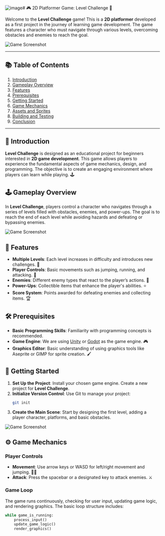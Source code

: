 ![image](https://github.com/user-attachments/assets/d1fa95d0-c9ed-45d1-9a1c-fb9f5e5744af)# 🎮 2D Platformer Game: Level Challenge 🌟

Welcome to the **Level Challenge** game! This is a **2D platformer** developed as a first project in the journey of learning game development. The game features a character who must navigate through various levels, overcoming obstacles and enemies to reach the goal. 

![Game Screenshot](![z5988730907640_6c5703f2b43dbbd29772366e9a25f0dd](https://github.com/user-attachments/assets/86abb7bb-a11b-4a14-b929-614f3ca535d9)) <!-- Replace with actual screenshot URL -->

---

## 📚 Table of Contents
1. [Introduction](#introduction)
2. [Gameplay Overview](#gameplay-overview)
3. [Features](#features)
4. [Prerequisites](#prerequisites)
5. [Getting Started](#getting-started)
6. [Game Mechanics](#game-mechanics)
7. [Assets and Sprites](#assets-and-sprites)
8. [Building and Testing](#building-and-testing)
9. [Conclusion](#conclusion)

---

## 🎉 Introduction

**Level Challenge** is designed as an educational project for beginners interested in **2D game development**. This game allows players to experience the fundamental aspects of game mechanics, design, and programming. The objective is to create an engaging environment where players can learn while playing. 🕹️

## 🕹️ Gameplay Overview

In **Level Challenge**, players control a character who navigates through a series of levels filled with obstacles, enemies, and power-ups. The goal is to reach the end of each level while avoiding hazards and defeating or bypassing enemies. 

![Game Screenshot](![z5988730907640_6c5703f2b43dbbd29772366e9a25f0dd](https://github.com/user-attachments/assets/86abb7bb-a11b-4a14-b929-614f3ca535d9)) <!-- Replace with actual screenshot URL -->

## 🚀 Features

- **Multiple Levels**: Each level increases in difficulty and introduces new challenges. 🌈
- **Player Controls**: Basic movements such as jumping, running, and attacking. 💨
- **Enemies**: Different enemy types that react to the player’s actions. 👾
- **Power-Ups**: Collectible items that enhance the player's abilities. ⭐
- **Score System**: Points awarded for defeating enemies and collecting items. 🏆

## 🛠️ Prerequisites

- **Basic Programming Skills**: Familiarity with programming concepts is recommended. 
- **Game Engine**: We are using [Unity](https://unity.com/) or [Godot](https://godotengine.org/) as the game engine. 🎮
- **Graphics Editor**: Basic understanding of using graphics tools like Aseprite or GIMP for sprite creation. 🖌️

## 🌟 Getting Started

1. **Set Up the Project**: Install your chosen game engine. Create a new project for **Level Challenge**.
2. **Initialize Version Control**: Use Git to manage your project:
    ```bash
    git init
    ```
3. **Create the Main Scene**: Start by designing the first level, adding a player character, platforms, and basic obstacles. 

![Game Screenshot](![z5988730907640_6c5703f2b43dbbd29772366e9a25f0dd](https://github.com/user-attachments/assets/86abb7bb-a11b-4a14-b929-614f3ca535d9)) <!-- Replace with actual screenshot URL -->

## ⚙️ Game Mechanics

### Player Controls

- **Movement**: Use arrow keys or WASD for left/right movement and jumping. 🔼🔽
- **Attack**: Press the spacebar or a designated key to attack enemies. ⚔️

### Game Loop

The game runs continuously, checking for user input, updating game logic, and rendering graphics. The basic loop structure includes:
```python
while game_is_running:
    process_input()
    update_game_logic()
    render_graphics()
